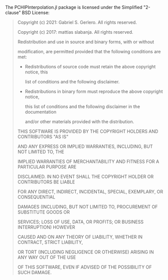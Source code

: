 The PCHIPInterpolation.jl package is licensed under the Simplified "2-clause" BSD License:

> Copyright (c) 2021: Gabriel S. Gerlero.
> All rights reserved.
>
> Copyright (c) 2017: mattias slabanja.
> All rights reserved.
> 
> 
> 
> Redistribution and use in source and binary forms, with or without
> 
> modification, are permitted provided that the following conditions are met:
> 
> 
> 
> * Redistributions of source code must retain the above copyright notice, this
> 
>   list of conditions and the following disclaimer.
> 
> 
> 
> * Redistributions in binary form must reproduce the above copyright notice,
> 
>   this list of conditions and the following disclaimer in the documentation
> 
>   and/or other materials provided with the distribution.
> 
> 
> 
> THIS SOFTWARE IS PROVIDED BY THE COPYRIGHT HOLDERS AND CONTRIBUTORS "AS IS"
> 
> AND ANY EXPRESS OR IMPLIED WARRANTIES, INCLUDING, BUT NOT LIMITED TO, THE
> 
> IMPLIED WARRANTIES OF MERCHANTABILITY AND FITNESS FOR A PARTICULAR PURPOSE ARE
> 
> DISCLAIMED. IN NO EVENT SHALL THE COPYRIGHT HOLDER OR CONTRIBUTORS BE LIABLE
> 
> FOR ANY DIRECT, INDIRECT, INCIDENTAL, SPECIAL, EXEMPLARY, OR CONSEQUENTIAL
> 
> DAMAGES (INCLUDING, BUT NOT LIMITED TO, PROCUREMENT OF SUBSTITUTE GOODS OR
> 
> SERVICES; LOSS OF USE, DATA, OR PROFITS; OR BUSINESS INTERRUPTION) HOWEVER
> 
> CAUSED AND ON ANY THEORY OF LIABILITY, WHETHER IN CONTRACT, STRICT LIABILITY,
> 
> OR TORT (INCLUDING NEGLIGENCE OR OTHERWISE) ARISING IN ANY WAY OUT OF THE USE
> 
> OF THIS SOFTWARE, EVEN IF ADVISED OF THE POSSIBILITY OF SUCH DAMAGE.
> 
> 
